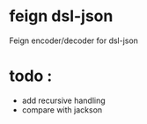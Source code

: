 # feign dsl-json

Feign encoder/decoder for dsl-json


# todo : 
   - add recursive handling
   - compare with jackson
